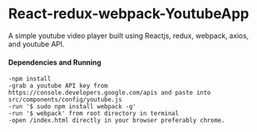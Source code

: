 # React-redux-webpack-YoutubeApp
A simple youtube video player built using Reactjs, redux, webpack, axios, and youtube API.

#### Dependencies and Running
~~~~
-npm install
-grab a youtube API key from https://console.developers.google.com/apis and paste into src/components/config/youtube.js
-run '$ sudo npm install webpack -g'
-run '$ webpack' from root directory in terminal
-open /index.html directly in your browser preferably chrome.
~~~~
